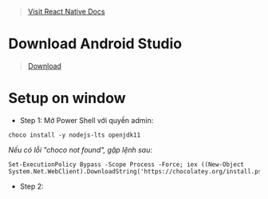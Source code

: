 > [Visit React Native Docs](https://reactnative.dev/docs/environment-setup)

# Download Android Studio

> [Download](https://developer.android.com/studio?gclid=Cj0KCQjw166aBhDEARIsAMEyZh6Fbl62brLWn1gN8mRijFWJ3l7Du1sj6R2EOKvNkoRPo7JUQJPZWLEaAuu6EALw_wcB&gclsrc=aw.ds)




# Setup on window

- Step 1: Mở Power Shell với quyền admin:

```
choco install -y nodejs-lts openjdk11

```

*Nếu có lỗi "choco not found", gặp lệnh sau:*
```
Set-ExecutionPolicy Bypass -Scope Process -Force; iex ((New-Object System.Net.WebClient).DownloadString('https://chocolatey.org/install.ps1'))
```

- Step 2: 
